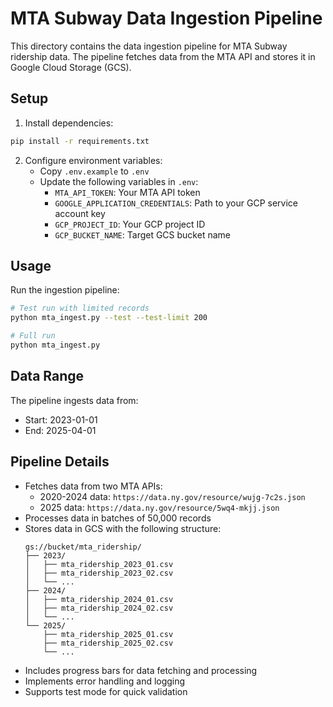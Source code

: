 # MTA Subway Data Ingestion Pipeline

This directory contains the data ingestion pipeline for MTA Subway ridership data. The pipeline fetches data from the MTA API and stores it in Google Cloud Storage (GCS).

## Setup

1. Install dependencies:
```bash
pip install -r requirements.txt
```

2. Configure environment variables:
   - Copy `.env.example` to `.env`
   - Update the following variables in `.env`:
     - `MTA_API_TOKEN`: Your MTA API token
     - `GOOGLE_APPLICATION_CREDENTIALS`: Path to your GCP service account key
     - `GCP_PROJECT_ID`: Your GCP project ID
     - `GCP_BUCKET_NAME`: Target GCS bucket name

## Usage

Run the ingestion pipeline:
```bash
# Test run with limited records
python mta_ingest.py --test --test-limit 200

# Full run
python mta_ingest.py
```

## Data Range

The pipeline ingests data from:
- Start: 2023-01-01
- End: 2025-04-01

## Pipeline Details

- Fetches data from two MTA APIs:
  - 2020-2024 data: `https://data.ny.gov/resource/wujg-7c2s.json`
  - 2025 data: `https://data.ny.gov/resource/5wq4-mkjj.json`
- Processes data in batches of 50,000 records
- Stores data in GCS with the following structure:
  ```
  gs://bucket/mta_ridership/
  ├── 2023/
  │   ├── mta_ridership_2023_01.csv
  │   ├── mta_ridership_2023_02.csv
  │   └── ...
  ├── 2024/
  │   ├── mta_ridership_2024_01.csv
  │   ├── mta_ridership_2024_02.csv
  │   └── ...
  └── 2025/
      ├── mta_ridership_2025_01.csv
      ├── mta_ridership_2025_02.csv
      └── ...
  ```
- Includes progress bars for data fetching and processing
- Implements error handling and logging
- Supports test mode for quick validation 
